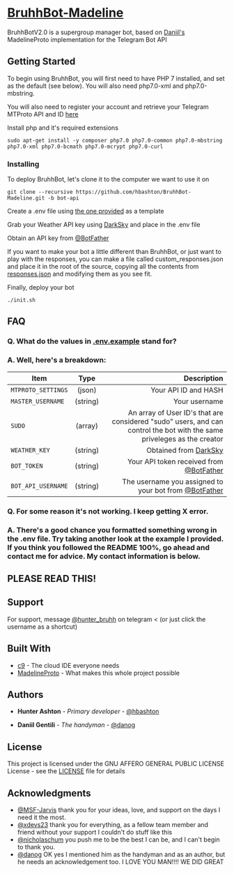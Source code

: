 # [BruhhBot-Madeline](https://telegram.me/BruhhBotV2)

BruhhBotV2.0 is a supergroup manager bot, based on [Daniil's](https://github.com/danog/MadelineProto) MadelineProto implementation for the Telegram Bot API

## Getting Started

To begin using BruhhBot, you will first need to have PHP 7 installed, and set as the default (see below). You will also need php7.0-xml and php7.0-mbstring.

You will also need to register your account and retrieve your Telegram MTProto API and ID [here](https://my.telegram.org/apps)

Install php and it's required extensions

```
sudo apt-get install -y composer php7.0 php7.0-common php7.0-mbstring php7.0-xml php7.0-bcmath php7.0-mcrypt php7.0-curl
```
### Installing

To deploy BruhhBot, let's clone it to the computer we want to use it on

```
git clone --recursive https://github.com/hbashton/BruhhBot-Madeline.git -b bot-api
```

Create a .env file using [the one provided](.env.example) as a template

Grab your Weather API key using [DarkSky](https://darksky.net/dev/) and place in the .env file

Obtain an API key from [@BotFather](http://telegram.me/botfather)

If you want to make your bot a little different than BruhhBot, or just want to play with the responses, you can make a file called custom_responses.json and place it in the root of the source, copying all the contents from [responses.json](responses.json) and modifying them as you see fit.

Finally, deploy your bot

```
./init.sh
```
## FAQ

### Q. What do the values in [.env.example](.env.example) stand for?

### A. Well, here's a breakdown:

| Item          | Type           | Description  |
| ------------- |:--------------:| ------------:|
`MTPROTO_SETTINGS` | (json) | Your API ID and HASH
`MASTER_USERNAME` | (string) | Your username
`SUDO` | (array) |An array of User ID's that are considered "sudo" users, and can control the bot with the same priveleges as the creator
`WEATHER_KEY` | (string) | Obtained from [DarkSky](https://darksky.net/dev/)
`BOT_TOKEN` | (string) | Your API token received from [@BotFather](http://telegram.me/botfather)
`BOT_API_USERNAME` | (string) | The username you assigned to your bot from [@BotFather](http://telegram.me/botfather)

### Q. For some reason it's not working. I keep getting X error.

### A. There's a good chance you formatted something wrong in the .env file. Try taking another look at the example I provided. If you think you followed the README 100%, go ahead and contact me for advice. My contact information is below.

## PLEASE READ THIS!

## Support

For support, message [@hunter_bruhh](https://telegram.me/hunter_bruhh) on telegram < (or just click the username as a shortcut)

## Built With

* [c9](https://c9.io) - The cloud IDE everyone needs
* [MadelineProto](https://github.com/danog/MadelineProto) - What makes this whole project possible

## Authors

* **Hunter Ashton** - *Primary developer* - [@hbashton](https://github.com/hbashton)

* **Daniil Gentili** - *The handyman* - [@danog](https://github.com/danog)

## License

This project is licensed under the GNU AFFERO GENERAL PUBLIC LICENSE License - see the [LICENSE](LICENSE) file for details

## Acknowledgments

* [@MSF-Jarvis](https://github.com/msf-jarvis) thank you for your ideas, love, and support on the days I need it the most.
* [@xdevs23](https://github.com/xdevs23) thank you for everything, as a fellow team member and friend without your support I couldn't do stuff like this
* [@nicholaschum](https://github.com/nicholaschum) you push me to be the best I can be, and I can't begin to thank you.
* [@danog](https://github.com/danog) OK yes I mentioned him as the handyman and as an author, but he needs an acknowledgement too. I LOVE YOU MAN!!!! WE DID GREAT
